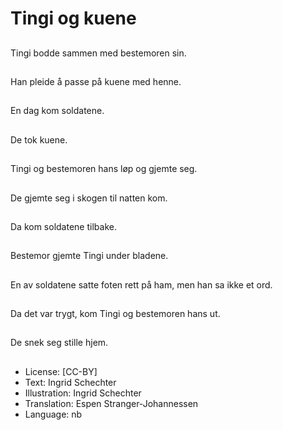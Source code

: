 # Tingi og kuene

##
Tingi bodde sammen med bestemoren sin.

##
Han pleide å passe på kuene med henne.

##
En dag kom soldatene.

##
De tok kuene.

##
Tingi og bestemoren hans løp og gjemte seg.

##
De gjemte seg i skogen til natten kom.

##
Da kom soldatene tilbake.

##
Bestemor gjemte Tingi under bladene.

##
En av soldatene satte foten rett på ham, men han sa ikke et ord.

##
Da det var trygt, kom Tingi og bestemoren hans ut.

##
De snek seg stille hjem.

##
* License: [CC-BY]
* Text: Ingrid Schechter
* Illustration: Ingrid Schechter
* Translation: Espen Stranger-Johannessen
* Language: nb
